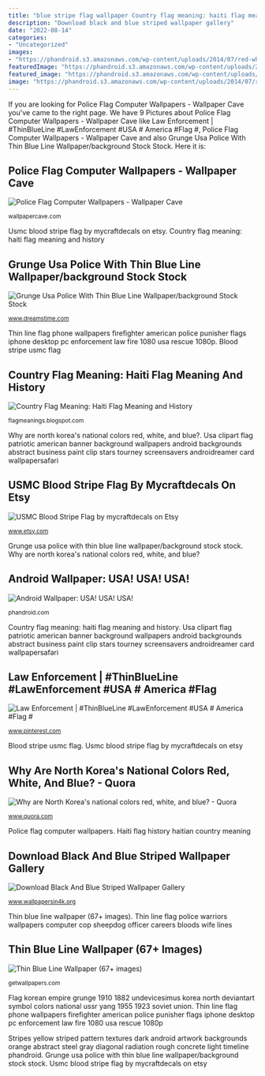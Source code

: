 ```yaml
---
title: "blue stripe flag wallpaper Country flag meaning: haiti flag meaning and history"
description: "Download black and blue striped wallpaper gallery"
date: "2022-08-14"
categories:
- "Uncategorized"
images:
- "https://phandroid.s3.amazonaws.com/wp-content/uploads/2014/07/red-white-blue-wallpaper.jpg"
featuredImage: "https://phandroid.s3.amazonaws.com/wp-content/uploads/2014/07/red-white-blue-wallpaper.jpg"
featured_image: "https://phandroid.s3.amazonaws.com/wp-content/uploads/2014/07/red-white-blue-wallpaper.jpg"
image: "https://phandroid.s3.amazonaws.com/wp-content/uploads/2014/07/red-white-blue-wallpaper.jpg"
---
```


If you are looking for Police Flag Computer Wallpapers - Wallpaper Cave you've came to the right page. We have 9 Pictures about Police Flag Computer Wallpapers - Wallpaper Cave like Law Enforcement | #ThinBlueLine #LawEnforcement #USA # America #Flag #, Police Flag Computer Wallpapers - Wallpaper Cave and also Grunge Usa Police With Thin Blue Line Wallpaper/background Stock Stock. Here it is:

## Police Flag Computer Wallpapers - Wallpaper Cave

![Police Flag Computer Wallpapers - Wallpaper Cave](https://wallpapercave.com/wp/wp4802989.jpg "Download black and blue striped wallpaper gallery")

<small>wallpapercave.com</small>

Usmc blood stripe flag by mycraftdecals on etsy. Country flag meaning: haiti flag meaning and history

## Grunge Usa Police With Thin Blue Line Wallpaper/background Stock Stock

![Grunge Usa Police With Thin Blue Line Wallpaper/background Stock Stock](https://thumbs.dreamstime.com/z/grunge-usa-police-thin-blue-line-stock-your-wallpaper-background-banner-grunge-usa-police-thin-blue-line-wallpaper-173300477.jpg "Blood stripe usmc flag")

<small>www.dreamstime.com</small>

Thin line flag phone wallpapers firefighter american police punisher flags iphone desktop pc enforcement law fire 1080 usa rescue 1080p. Blood stripe usmc flag

## Country Flag Meaning: Haiti Flag Meaning And History

![Country Flag Meaning: Haiti Flag Meaning and History](http://4.bp.blogspot.com/-X95yA1Wj1cE/USCvq737LyI/AAAAAAADxtc/D_EuuEAsubc/s1600/Haiti_Flag.jpg "Police flag computer wallpapers")

<small>flagmeanings.blogspot.com</small>

Why are north korea&#039;s national colors red, white, and blue?. Usa clipart flag patriotic american banner background wallpapers android backgrounds abstract business paint clip stars tourney screensavers androidreamer card wallpapersafari

## USMC Blood Stripe Flag By Mycraftdecals On Etsy

![USMC Blood Stripe Flag by mycraftdecals on Etsy](https://img0.etsystatic.com/111/2/11725308/il_570xN.972773780_hb7r.jpg "Thin line flag phone wallpapers firefighter american police punisher flags iphone desktop pc enforcement law fire 1080 usa rescue 1080p")

<small>www.etsy.com</small>

Grunge usa police with thin blue line wallpaper/background stock stock. Why are north korea&#039;s national colors red, white, and blue?

## Android Wallpaper: USA! USA! USA!

![Android Wallpaper: USA! USA! USA!](https://phandroid.s3.amazonaws.com/wp-content/uploads/2014/07/red-white-blue-wallpaper.jpg "Flag korean empire grunge 1910 1882 undevicesimus korea north deviantart symbol colors national ussr yang 1955 1923 soviet union")

<small>phandroid.com</small>

Country flag meaning: haiti flag meaning and history. Usa clipart flag patriotic american banner background wallpapers android backgrounds abstract business paint clip stars tourney screensavers androidreamer card wallpapersafari

## Law Enforcement | #ThinBlueLine #LawEnforcement #USA # America #Flag #

![Law Enforcement | #ThinBlueLine #LawEnforcement #USA # America #Flag #](https://i.pinimg.com/736x/40/2f/bb/402fbbdc4cc2c7606914fa142b174a4d--country-lifestyle-american-flag.jpg "Grunge usa police with thin blue line wallpaper/background stock stock")

<small>www.pinterest.com</small>

Blood stripe usmc flag. Usmc blood stripe flag by mycraftdecals on etsy

## Why Are North Korea&#039;s National Colors Red, White, And Blue? - Quora

![Why are North Korea&#039;s national colors red, white, and blue? - Quora](https://qph.fs.quoracdn.net/main-qimg-ee3e1f2d58f277dcdb86db15a8bfe7ef-c "Blood stripe usmc flag")

<small>www.quora.com</small>

Police flag computer wallpapers. Haiti flag history haitian country meaning

## Download Black And Blue Striped Wallpaper Gallery

![Download Black And Blue Striped Wallpaper Gallery](http://www.wallpapersin4k.org/wp-content/uploads/2017/04/Black-And-Blue-Striped-Wallpaper-12.jpg "Usmc blood stripe flag by mycraftdecals on etsy")

<small>www.wallpapersin4k.org</small>

Thin blue line wallpaper (67+ images). Thin line flag police warriors wallpapers computer cop sheepdog officer careers bloods wife lines

## Thin Blue Line Wallpaper (67+ Images)

![Thin Blue Line Wallpaper (67+ images)](http://getwallpapers.com/wallpaper/full/4/8/5/1332834-thin-blue-line-wallpaper-1080x1920-samsung.jpg "Android wallpaper: usa! usa! usa!")

<small>getwallpapers.com</small>

Flag korean empire grunge 1910 1882 undevicesimus korea north deviantart symbol colors national ussr yang 1955 1923 soviet union. Thin line flag phone wallpapers firefighter american police punisher flags iphone desktop pc enforcement law fire 1080 usa rescue 1080p

Stripes yellow striped pattern textures dark android artwork backgrounds orange abstract steel gray diagonal radiation rough concrete light timeline phandroid. Grunge usa police with thin blue line wallpaper/background stock stock. Usmc blood stripe flag by mycraftdecals on etsy
